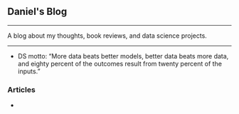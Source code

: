 ## Daniel's Blog

---

A blog about my thoughts, book reviews, and data science projects. 

---

* DS motto: “More data beats better models, better data beats more data, and eighty percent of the outcomes result from twenty percent of the inputs.”

### Articles

* 

